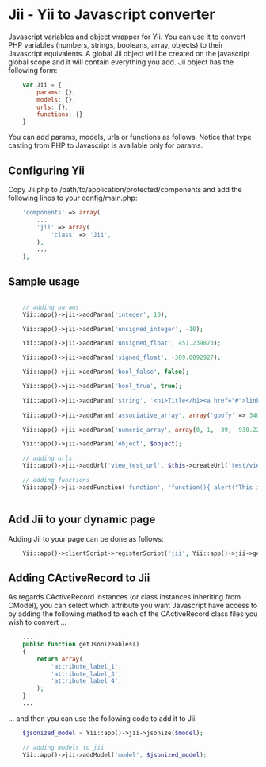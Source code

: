 Jii - Yii to Javascript converter
===============================
Javascript variables and object wrapper for Yii.
You can use it to convert PHP variables (numbers, strings, booleans, array, objects) to their Javascript equivalents.
A global Jii object will be created on the javascript global scope and it will contain everything you add.
Jii object has the following form:
```javascript
	var Jii = {
		params: {},
		models: {},
		urls: {},
        functions: {}
	}	
```

You can add params, models, urls or functions as follows. Notice that type casting from PHP to Javascript is available only for params.

## Configuring Yii
Copy Jii.php to /path/to/application/protected/components and add the following lines to your config/main.php:
```php
    'components' => array(
        ...
	    'jii' => array(
		    'class' => 'Jii',
	    ),
        ...
    ),
```

## Sample usage
```php
	
	// adding params
	Yii::app()->jii->addParam('integer', 10);

	Yii::app()->jii->addParam('unsigned_integer', -10);

	Yii::app()->jii->addParam('unsigned_float', 451.239873);

	Yii::app()->jii->addParam('signed_float', -309.0092927);

	Yii::app()->jii->addParam('bool_false', false);

	Yii::app()->jii->addParam('bool_true', true);

	Yii::app()->jii->addParam('string', '<h1>Title</h1><a href="#">link</a>');
	
	Yii::app()->jii->addParam('associative_array', array('goofy' => 3409879, '+349287//' => '<a>link</a>'));

	Yii::app()->jii->addParam('numeric_array', array(0, 1, -39, -938.2223, '<a href="#">Test</a>', true));

	Yii::app()->jii->addParam('object', $object);

	// adding urls
	Yii::app()->jii->addUrl('view_test_url', $this->createUrl('test/view', array('id' => 1)));

	// adding functions
	Yii::app()->jii->addFunction('function', 'function(){ alert("This is an alert!"); }');
	
```
## Add Jii to your dynamic page
Adding Jii to your page can be done as follows:
```php
	Yii::app()->clientScript->registerScript('jii', Yii::app()->jii->getScript(), CClientScript::POS_END);
```

## Adding CActiveRecord to Jii
As regards CActiveRecord instances (or class instances inheriting from CModel), you can select which attribute you want Javascript have access to by adding the following method to each of the CActiveRecord class files you wish to convert ...

```php
	...
	public function getJsonizeables()
	{
		return array(
			'attribute_label_1',
			'attribute_label_3',
			'attribute_label_4',
		);
	}
	...
```
... and then you can use the following code to add it to Jii:
```php
	$jsonized_model = Yii::app()->jii->jsonize($model);

	// adding models to jii
	Yii::app()->jii->addModel('model', $jsonized_model);
```